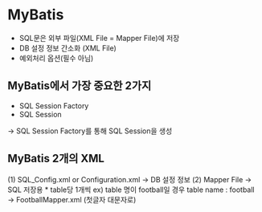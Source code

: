 # MyBatis

* SQL문은 외부 파일(XML File = Mapper File)에 저장
* DB 설정 정보 간소화 (XML File)
* 예외처리 옵션(필수 아님)


## MyBatis에서 가장 중요한 2가지

* SQL Session Factory
* SQL Session

→ SQL Session Factory를 통해 SQL Session을 생성

## MyBatis 2개의 XML

(1) SQL_Config.xml or Configuration.xml → DB 설정 정보
(2) Mapper File → SQL 저장용 
    * table당 1개씩 
    ex) table 명이 football일 경우
    table name : football  → FootballMapper.xml (첫글자 대문자로)
